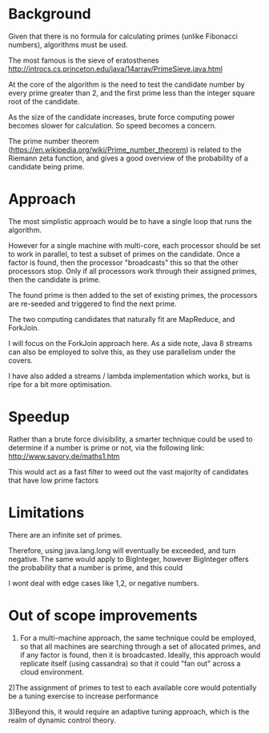 Background
==========

Given that there is no formula for calculating primes (unlike Fibonacci numbers), algorithms must be used.

The most famous is the sieve of eratosthenes
http://introcs.cs.princeton.edu/java/14array/PrimeSieve.java.html

At the core of the algorithm is the need to test the candidate number by every prime greater than 2, and the first prime less than the integer square root of the candidate.

As the size of the candidate increases, brute force computing power becomes slower for calculation. So speed becomes a concern.

The prime number theorem (https://en.wikipedia.org/wiki/Prime_number_theorem) is related to the Riemann zeta function, and gives a good overview of the probability of a candidate being prime.

Approach
========

The most simplistic approach would be to have a single loop that runs the algorithm.

However for a single machine with multi-core, each processor should be set to work in parallel, to test a subset of primes on the candidate.
Once a factor is found, then the processor "broadcasts" this so that the other processors stop.
Only if all processors work through their assigned primes, then the candidate is prime.

The found prime is then added to the set of existing primes, the processors are re-seeded and triggered to find the next prime.

The two computing candidates that naturally fit are MapReduce, and ForkJoin.

I will focus on the ForkJoin approach here. As a side note, Java 8 streams can also be employed to solve this, as they
use parallelism under the covers.

I have also added a streams / lambda implementation which works, but is ripe for a bit more optimisation.


Speedup
=======
Rather than a brute force divisibility, a smarter technique could be used to determine if a number is prime or not, via the following link:
http://www.savory.de/maths1.htm

This would act as a fast filter to weed out the vast majority of candidates that have low prime factors


Limitations
===========
There are an infinite set of primes.

Therefore, using java.lang.long will eventually be exceeded, and turn negative. 
The same would apply to BigInteger, however BigInteger offers the probability that a number is prime, and this could 

I wont deal with edge cases like 1,2, or negative numbers.

Out of scope improvements
=========================
1) For a multi-machine approach, the same technique could be employed, so that all machines are searching through a set of allocated primes, and if any factor is found, then it is broadcasted.
Ideally, this approach would replicate itself (using cassandra) so that it could "fan out" across a cloud environment.

2)The assignment of primes to test to each available core would potentially be a tuning exercise to increase performance

3)Beyond this, it would require an adaptive tuning approach, which is the realm of dynamic control theory.



